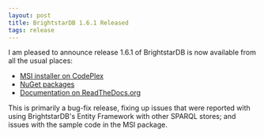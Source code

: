 ```yaml
---
layout: post
title: BrightstarDB 1.6.1 Released
tags: release
---
```


I am pleased to announce release 1.6.1 of BrightstarDB is now available from all the usual places:

 * [MSI installer on CodePlex](https://brightstardb.codeplex.com/releases/view/121136 "BrightstarDB Installer Download")
 * [NuGet packages](https://www.nuget.org/ "NuGet.org")
 * [Documentation on ReadTheDocs.org](http://brightstardb.readthedocs.org/en/1.6.1/ "BrightstarDB Documentation")

This is primarily a bug-fix release, fixing up issues that were reported with using BrightstarDB's Entity Framework with other SPARQL stores; and issues with the sample code in the MSI package.
